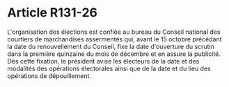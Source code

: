 # Article R131-26

L'organisation des élections est confiée au bureau du Conseil national des courtiers de marchandises assermentés qui, avant le 15 octobre précédant la date du renouvellement du Conseil, fixe la date d'ouverture du scrutin dans la première quinzaine du mois de décembre et en assure la publicité. Dès cette fixation, le président avise les électeurs de la date et des modalités des opérations électorales ainsi que de la date et du lieu des opérations de dépouillement.
